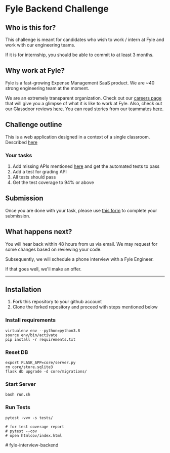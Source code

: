 # Fyle Backend Challenge

## Who is this for?

This challenge is meant for candidates who wish to work / intern at Fyle and work with our engineering teams.

If it is for internship, you should be able to commit to at least 3 months.

## Why work at Fyle?

Fyle is a fast-growing Expense Management SaaS product. We are ~40 strong engineering team at the moment. 

We are an extremely transparent organization. Check out our [careers page](https://careers.fylehq.com) that will give you a glimpse of what it is like to work at Fyle. Also, check out our Glassdoor reviews [here](https://www.glassdoor.co.in/Reviews/Fyle-Reviews-E1723235.htm). You can read stories from our teammates [here](https://stories.fylehq.com).


## Challenge outline

This is a web application designed in a context of a single classroom. 
Described [here](./Application.md)

### Your tasks 
1. Add missing APIs mentioned [here](./Application.md#Missing-APIs) and get the automated tests to pass 
2. Add a test for grading API
3. All tests should pass
4. Get the test coverage to 94% or above

## Submission

Once you are done with your task, please use [this form](https://forms.gle/fZex7LDo6kj1Syg7A) to complete your submission.

## What happens next?

You will hear back within 48 hours from us via email. We may request for some changes based on reviewing your code.

Subsequently, we will schedule a phone interview with a Fyle Engineer.

If that goes well, we'll make an offer. 

---

## Installation
1. Fork this repository to your github account
2. Clone the forked repository and proceed with steps mentioned below

### Install requirements
```
virtualenv env --python=python3.8
source env/bin/activate
pip install -r requirements.txt
```
### Reset DB
```
export FLASK_APP=core/server.py
rm core/store.sqlite3
flask db upgrade -d core/migrations/
```
### Start Server
```
bash run.sh
```
### Run Tests
```
pytest -vvv -s tests/

# for test coverage report
# pytest --cov
# open htmlcov/index.html
```
#   f y l e - i n t e r v i e w - b a c k e n d  
 